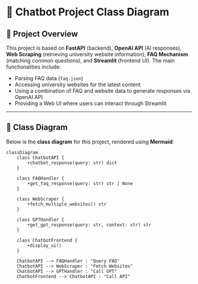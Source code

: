 # 📌 Chatbot Project Class Diagram

## **📍 Project Overview**
This project is based on **FastAPI** (backend), **OpenAI API** (AI responses), **Web Scraping** (retrieving university website information), **FAQ Mechanism** (matching common questions), and **Streamlit** (frontend UI). The main functionalities include:

- Parsing FAQ data (`faq.json`)
- Accessing university websites for the latest content
- Using a combination of FAQ and website data to generate responses via OpenAI API
- Providing a Web UI where users can interact through Streamlit

---

## **📍 Class Diagram**
Below is the **class diagram** for this project, rendered using **Mermaid**:

```mermaid
classDiagram
    class ChatbotAPI {
        +chatbot_response(query: str) dict
    }

    class FAQHandler {
        +get_faq_response(query: str) str | None
    }

    class WebScraper {
        +fetch_multiple_websites() str
    }

    class GPTHandler {
        +get_gpt_response(query: str, context: str) str
    }

    class ChatbotFrontend {
        +display_ui()
    }

    ChatbotAPI --> FAQHandler : "Query FAQ"
    ChatbotAPI --> WebScraper : "Fetch Websites"
    ChatbotAPI --> GPTHandler : "Call GPT"
    ChatbotFrontend --> ChatbotAPI : "Call API"
